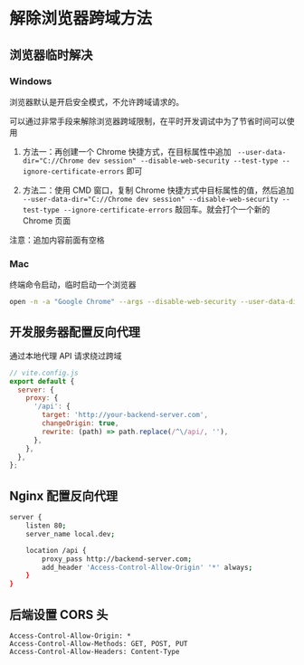 # 解除浏览器跨域方法

## 浏览器临时解决

### Windows

浏览器默认是开启安全模式，不允许跨域请求的。

可以通过非常手段来解除浏览器跨域限制，在平时开发调试中为了节省时间可以使用

1. 方法一：再创建一个 Chrome 快捷方式，在目标属性中追加 ` --user-data-dir="C://Chrome dev session" --disable-web-security --test-type --ignore-certificate-errors` 即可

2. 方法二：使用 CMD 窗口，复制 Chrome 快捷方式中目标属性的值，然后追加 ` --user-data-dir="C://Chrome dev session" --disable-web-security --test-type --ignore-certificate-errors` 敲回车。就会打个一个新的 Chrome 页面

注意：追加内容前面有空格

### Mac

终端命令启动，临时启动一个浏览器

```sh
open -n -a "Google Chrome" --args --disable-web-security --user-data-dir=/tmp/chrome-test
```

## 开发服务器配置反向代理

通过本地代理 API 请求绕过跨域

```js
// vite.config.js
export default {
  server: {
    proxy: {
      '/api': {
        target: 'http://your-backend-server.com',
        changeOrigin: true,
        rewrite: (path) => path.replace(/^\/api/, ''),
      },
    },
  },
};
```

## Nginx 配置反向代理

```sh
server {
    listen 80;
    server_name local.dev;

    location /api {
        proxy_pass http://backend-server.com;
        add_header 'Access-Control-Allow-Origin' '*' always;
    }
}
```

## 后端设置 CORS 头

```http
Access-Control-Allow-Origin: *
Access-Control-Allow-Methods: GET, POST, PUT
Access-Control-Allow-Headers: Content-Type
```
